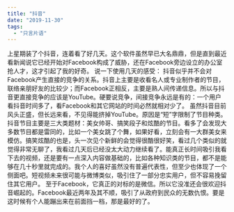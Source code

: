 ```yaml
---
title: "抖音"
date: "2019-11-30"
tags: 
  - "只言片语"
---
```


上星期装了个抖音，连着看了好几天。这个软件虽然早已大名鼎鼎，但是直到最近看新闻说它已经开始对Facebook构成了威胁，还在Facebook旁边设立的办公室抢人才，这才引起了我的好奇。 说一下使用几天的感受： 抖音似乎并不会对Facebook产生直接的竞争的关系。抖音上主要是收看名人或专业制作者的节目，联络亲朋好友的比较少；而Facebook正相反，主要是熟人间传递信息。所以与抖音更直接竞争的应该是YouTube。硬要说竞争，间接竞争永远是有的：一个用户看抖音时间多了，看Facebook和其它网站的时间必然就相对少了。 虽然抖音目前风头正盛，但长远来看，不见得能挤掉YouTube。原因是“短”字限制了节目种类。抖音节目主要是三大类题材：美女帅哥、搞笑段子和炫酷的节目。看多了会发现大多数节目都是雷同的，比如一个美女跳了个舞，如果好看，立刻会有一大群美女来模仿。搞笑炫酷的也是，头一次见个新鲜的会觉得很酷很好笑，看过几个类似的就觉得非常无聊了，我看过几天后已经没太大动力继续看了。能真正长时间吸引我看下去的视频，还是要有一点深入内容做基础的，比如各种知识类的节目，都不是能够在几十秒里就完成的。我个人的喜好虽然没有普遍代表性，但至少也体现了一个侧面吧。短视频未来很可能与微博类似，吸引住了一部分忠实用户，但不容易挽留住其它用户。 至于Facebook，它真正的对标的是微信。所以它没准还会很欢迎抖音崛起的。Facebook最近两年及其不顺，吸引了从政府到民众的无数仇恨。要是这时候有个人能蹦出来在前面挡一档，那是最好的了。
